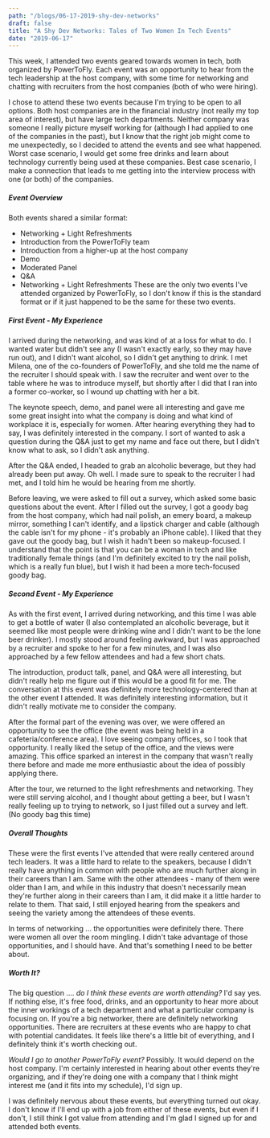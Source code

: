 ```yaml
---
path: "/blogs/06-17-2019-shy-dev-networks"
draft: false 
title: "A Shy Dev Networks: Tales of Two Women In Tech Events"
date: "2019-06-17"
---
```


This week, I attended two events geared towards women in tech, both organized by PowerToFly. Each event was an opportunity to hear from the tech leadership at the host company, with some time for networking and chatting with recruiters from the host companies (both of who were hiring). 

I chose to attend these two events because I'm trying to be open to all options. Both host companies are in the financial industry (not really my top area of interest), but have large tech departments. Neither company was someone I really picture myself working for (although I had applied to one of the companies in the past), but I know that the right job might come to me unexpectedly, so I decided to attend the events and see what happened. Worst case scenario, I would get some free drinks and learn about technology currently being used at these companies. Best case scenario, I make a connection that leads to me getting into the interview process with one (or both) of the companies.

##### Event Overview
Both events shared a similar format:
* Networking + Light Refreshments
* Introduction from the PowerToFly team
* Introduction from a higher-up at the host company
* Demo
* Moderated Panel
* Q&A
* Networking + Light Refreshments
These are the only two events I've attended organized by PowerToFly, so I don't know if this is the standard format or if it just happened to be the same for these two events.

##### First Event - My Experience
I arrived during the networking, and was kind of at a loss for what to do. I wanted water but didn't see any (I wasn't exactly early, so they may have run out), and I didn't want alcohol, so I didn't get anything to drink. I met Milena, one of the co-founders of PowerToFly, and she told me the name of the recruiter I should speak with. I saw the recruiter and went over to the table where he was to introduce myself, but shortly after I did that I ran into a former co-worker, so I wound up chatting with her a bit.

The keynote speech, demo, and panel were all interesting and gave me some great insight into what the company is doing and what kind of workplace it is, especially for women. After hearing everything they had to say, I was definitely interested in the company. I sort of wanted to ask a question during the Q&A just to get my name and face out there, but I didn't know what to ask, so I didn't ask anything.

After the Q&A ended, I headed to grab an alcoholic beverage, but they had already been put away. Oh well. I made sure to speak to the recruiter I had met, and I told him he would be hearing from me shortly.

Before leaving, we were asked to fill out a survey, which asked some basic questions about the event. After I filled out the survey, I got a goody bag from the host company, which had nail polish, an emery board, a makeup mirror, something I can't identify, and a lipstick charger and cable (although the cable isn't for my phone - it's probably an iPhone cable). I liked that they gave out the goody bag, but I wish it hadn't been so makeup-focused. I understand that the point is that you can be a woman in tech and like traditionally female things (and I'm definitely excited to try the nail polish, which is a really fun blue), but I wish it had been a more tech-focused goody bag.

##### Second Event - My Experience
As with the first event, I arrived during networking, and this time I was able to get a bottle of water (I also contemplated an alcoholic beverage, but it seemed like most people were drinking wine and I didn't want to be the lone beer drinker). I mostly stood around feeling awkward, but I was approached by a recruiter and spoke to her for a few minutes, and I was also approached by a few fellow attendees and had a few short chats.

The introduction, product talk, panel, and Q&A were all interesting, but didn't really help me figure out if this would be a good fit for me. The conversation at this event was definitely more technology-centered than at the other event I attended. It was definitely interesting information, but it didn't really motivate me to consider the company.

After the formal part of the evening was over, we were offered an opportunity to see the office (the event was being held in a cafeteria/conference area). I love seeing company offices, so I took that opportunity. I really liked the setup of the office, and the views were amazing. This office sparked an interest in the company that wasn't really there before and made me more enthusiastic about the idea of possibly applying there.

After the tour, we returned to the light refreshments and networking. They were still serving alcohol, and I thought about getting a beer, but I wasn't really feeling up to trying to network, so I just filled out a survey and left. (No goody bag this time)

##### Overall Thoughts
These were the first events I've attended that were really centered around tech leaders. It was a little hard to relate to the speakers, because I didn't really have anything in common with people who are much further along in their careers than I am. Same with the other attendees - many of them were older than I am, and while in this industry that doesn't necessarily mean they're further along in their careers than I am, it did make it a little harder to relate to them. That said, I still enjoyed hearing from the speakers and seeing the variety among the attendees of these events.

In terms of networking ... the opportunities were definitely there. There were women all over the room mingling. I didn't take advantage of those opportunities, and I should have. And that's something I need to be better about.

##### Worth It?
The big question .... *do I think these events are worth attending?*
I'd say yes. If nothing else, it's free food, drinks, and an opportunity to hear more about the inner workings of a tech department and what a particular company is focusing on. If you're a big networker, there are definitely networking opportunities. There are recruiters at these events who are happy to chat with potential candidates. It feels like there's a little bit of everything, and I definitely think it's worth checking out.

*Would I go to another PowerToFly event?*
Possibly. It would depend on the host company. I'm certainly interested in hearing about other events they're organizing, and if they're doing one with a company that I think might interest me (and it fits into my schedule), I'd sign up.

I was definitely nervous about these events, but everything turned out okay. I don't know if I'll end up with a job from either of these events, but even if I don't, I still think I got value from attending and I'm glad I signed up for and attended both events.
